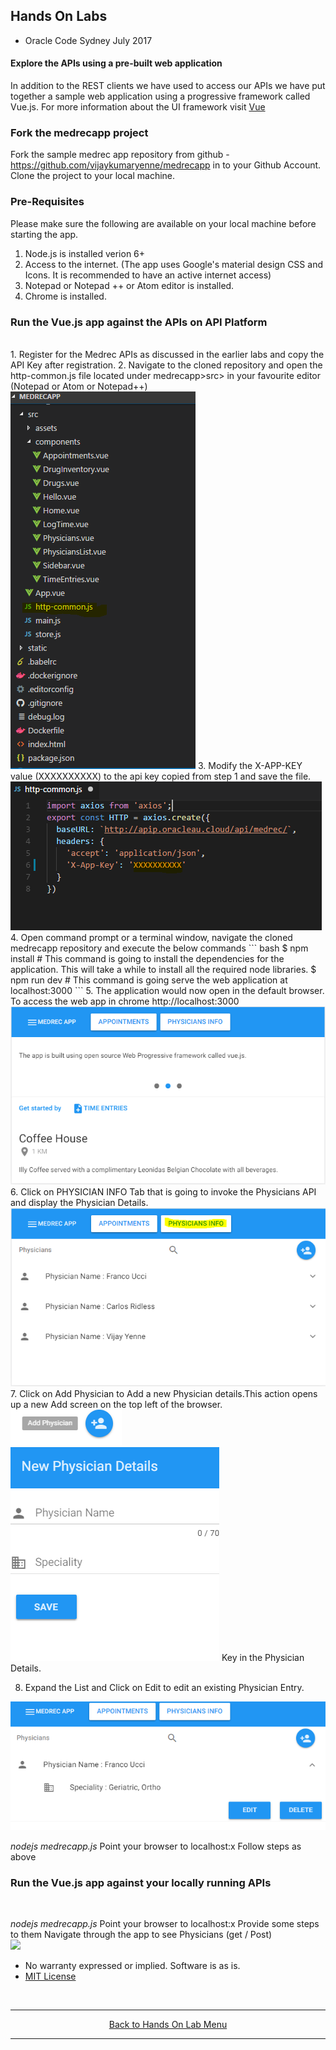 ## Hands On Labs

- Oracle Code Sydney July 2017

#### Explore the APIs using a pre-built web application

In addition to the REST clients we have used to access our APIs we have put together a sample web application using a progressive framework called Vue.js. For more information about the UI framework visit [Vue](https://vuejs.org)

### Fork the medrecapp project
Fork the sample medrec app repository from github - https://github.com/vijaykumaryenne/medrecapp in to your Github Account.
Clone the project to your local machine.

### Pre-Requisites
Please make sure the following are available on your local machine before starting the app.
1. Node.js is installed verion 6+
2. Access to the internet. (The app uses Google's material design CSS and Icons. It is recommended to have an active internet access)
3. Notepad or Notepad ++ or Atom editor is installed.
4. Chrome is installed.

### Run the Vue.js app against the APIs on API Platform
<br>
1. Register for the Medrec APIs as discussed in the earlier labs and copy  the API Key after registration.
2. Navigate to the cloned repository and open the http-common.js file located under medrecapp>src> in your favourite editor (Notepad or Atom or Notepad++)
<img src="./img/medrecApp-1.PNG" />
3. Modify the X-APP-KEY value (XXXXXXXXXX) to the api key  copied from step 1 and save the file.
<img src="./img/medrecApp-2.PNG" />
4. Open command prompt or a terminal window, navigate the cloned medrecapp repository and execute the below commands
``` bash
$ npm install
# This command is going to install the dependencies for the application. This will take a while to install all the required node libraries.
$ npm run dev
# This command is going serve the web application at localhost:3000
```
5. The application would now open in the default browser. To access the web app in chrome http://localhost:3000
<img src="./img/medrecApp-3.PNG" />
6. Click on PHYSICIAN INFO Tab that is going to invoke the Physicians API and display the Physician Details.
<img src="./img/medrecApp-4.PNG" />
7. Click on Add Physician to Add a new Physician details.This action opens up a new Add screen on the top left of the browser.
<img src="./img/medrecApp-5.PNG" />
<img src="./img/medrecApp-6.PNG" />
Key in the Physician Details.

8. Expand the List and Click on Edit to edit an existing Physician Entry.
<img src="./img/medrecApp-7.PNG" />

*nodejs medrecapp.js*
Point your browser to localhost:x
Follow steps as above
<br>

### Run the Vue.js app against your locally running APIs
<br>


*nodejs medrecapp.js*
Point your browser to localhost:x
Provide some steps to them Navigate through the app to see Physicians (get / Post)
<br>
<img src="./img/pictureN.PNG" />
<br>

* No warranty expressed or implied.  Software is as is.
* [MIT License](http://www.opensource.org/licenses/mit-license.html)
<br>
<hr />
<center>
<a href="../../handsonlabs" class="btn" >Back to Hands On Lab Menu</a>
<center/>
<hr />


